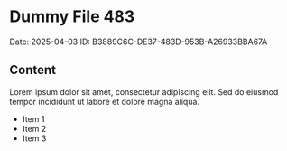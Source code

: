# Dummy File 483

Date: 2025-04-03
ID: B3889C6C-DE37-483D-953B-A26933BBA67A

## Content

Lorem ipsum dolor sit amet, consectetur adipiscing elit.
Sed do eiusmod tempor incididunt ut labore et dolore magna aliqua.

* Item 1
* Item 2
* Item 3

